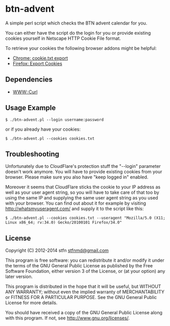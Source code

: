 # btn-advent
A simple perl script which checks the BTN advent calendar for you.

You can either have the script do the login for you or provide existing cookies yourself in Netscape HTTP Cookie File format.

To retrieve your cookies the following browser addons might be helpful:
* [Chrome: cookie.txt export](https://chrome.google.com/webstore/detail/cookietxt-export/lopabhfecdfhgogdbojmaicoicjekelh)
* [Firefox: Export Cookies](https://addons.mozilla.org/de/firefox/addon/export-cookies/)

## Dependencies
* [WWW::Curl](http://search.cpan.org/~szbalint/WWW-Curl/lib/WWW/Curl.pm)

## Usage Example
```
$ ./btn-advent.pl --login username:password
```
or if you already have your cookies:
```
$ ./btn-advent.pl --cookies cookies.txt
```

## Troubleshooting
Unfortunately due to CloudFlare's protection stuff the "--login" parameter doesn't work anymore.
You will have to provide existing cookies from your browser. Please make sure you also have "keep logged in" enabled.

Moreover it seems that CloudFlare sticks the cookie to your IP address as well as your user agent string,
so you will have to take care of that too by using the same IP and supplying the same user agent string as you used with your browser.
You can find out about it for example by visiting http://whatsmyuseragent.com/ and supply it to the script like this:
```
$ ./btn-advent.pl --cookies cookies.txt --useragent "Mozilla/5.0 (X11; Linux x86_64; rv:34.0) Gecko/20100101 Firefox/34.0"
```

## License
Copyright (C) 2012-2014  stfn <stfnmd@gmail.com>

This program is free software: you can redistribute it and/or modify
it under the terms of the GNU General Public License as published by
the Free Software Foundation, either version 3 of the License, or
(at your option) any later version.

This program is distributed in the hope that it will be useful,
but WITHOUT ANY WARRANTY; without even the implied warranty of
MERCHANTABILITY or FITNESS FOR A PARTICULAR PURPOSE.  See the
GNU General Public License for more details.

You should have received a copy of the GNU General Public License
along with this program.  If not, see <http://www.gnu.org/licenses/>.
